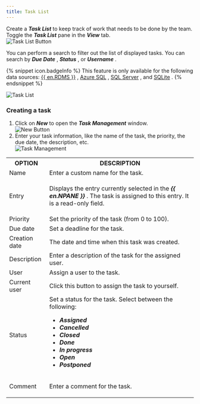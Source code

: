 ```yaml
---
title: Task List
---
```

Create a ***Task List*** to keep track of work that needs to be done by the team. Toggle the ***Task List*** pane in the ***View*** tab.  
![Task List Button](https://webdevolutions.azureedge.net/docs/en/rdm/mac/RDMMac0016.png) 

You can perform a search to filter out the list of displayed tasks. You can search by ***Due Date*** , ***Status*** , or ***Username*** .  

{% snippet icon.badgeInfo %} 
This feature is only available for the following data sources: [{{ en.RDMS }}](/rdm/mac/data-sources/data-sources-types/advanced-data-sources/server/) , [Azure SQL](/rdm/mac/data-sources/data-sources-types/advanced-data-sources/microsoft-azure-sql/) , [SQL Server](/rdm/mac/data-sources/data-sources-types/advanced-data-sources/microsoft-sql-server/) , and [SQLite](/rdm/mac/data-sources/data-sources-types/sqlite/) . 
{% endsnippet %}
 
![Task List](https://webdevolutions.azureedge.net/docs/en/rdm/mac/RDMMac0017.png) 

### Creating a task 

1. Click on ***New*** to open the ***Task Management*** window.  
![New Button](https://webdevolutions.azureedge.net/docs/en/rdm/mac/RDMMac0018.png) 
1. Enter your task information, like the name of the task, the priority, the due date, the description, etc.  
![Task Management](https://webdevolutions.azureedge.net/docs/en/rdm/mac/rdmmac0019.png) 

<table>
	<tr>
		<th>
OPTION 
		</th>
		<th>
DESCRIPTION 
		</th>
	</tr>
	<tr>
		<td>
Name 
		</td>
		<td>
Enter a custom name for the task. 
		</td>
	</tr>
	<tr>
		<td>
Entry 
		</td>
		<td>

Displays the entry currently selected in the ***{{ en.NPANE }}*** . The task is assigned to this entry. It is a read-only field. 
		</td>
	</tr>
	<tr>
		<td>
Priority 
		</td>
		<td>
Set the priority of the task (from 0 to 100). 
		</td>
	</tr>
	<tr>
		<td>
Due date 
		</td>
		<td>
Set a deadline for the task. 
		</td>
	</tr>
	<tr>
		<td>
Creation date 
		</td>
		<td>
The date and time when this task was created. 
		</td>
	</tr>
	<tr>
		<td>
Description 
		</td>
		<td>
Enter a description of the task for the assigned user. 
		</td>
	</tr>
	<tr>
		<td>
User 
		</td>
		<td>
Assign a user to the task. 
		</td>
	</tr>
	<tr>
		<td>
Current user 
		</td>
		<td>
Click this button to assign the task to yourself. 
		</td>
	</tr>
	<tr>
		<td>
Status 
		</td>
		<td>
Set a status for the task. Select between the following:  

* ***Assigned*** 
* ***Cancelled*** 
* ***Closed*** 
* ***Done*** 
* ***In progress*** 
* ***Open*** 
* ***Postponed*** 
		</td>
	</tr>
	<tr>
		<td>
Comment 
		</td>
		<td>
Enter a comment for the task. 
		</td>
	</tr>
</table>


